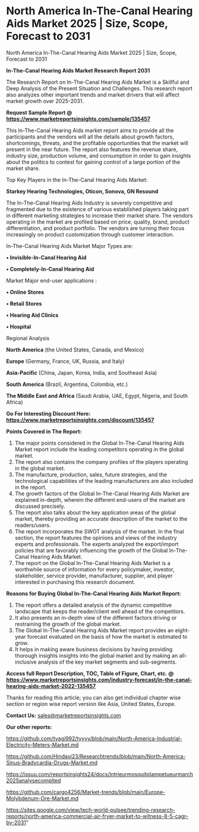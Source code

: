 # North America In-The-Canal Hearing Aids Market 2025 | Size, Scope, Forecast to 2031
 North America In-The-Canal Hearing Aids Market 2025 | Size, Scope, Forecast to 2031

<strong>In-The-Canal Hearing Aids Market Research Report 2031</strong>

The Research Report on In-The-Canal Hearing Aids Market is a Skillful and Deep Analysis of the Present Situation and Challenges. This research report also analyzes other important trends and market drivers that will affect market growth over 2025-2031.

<strong>Request Sample Report @ <a href=https://www.marketreportsinsights.com/sample/135457>https://www.marketreportsinsights.com/sample/135457</a></strong>

This In-The-Canal Hearing Aids market report aims to provide all the participants and the vendors will all the details about growth factors, shortcomings, threats, and the profitable opportunities that the market will present in the near future. The report also features the revenue share, industry size, production volume, and consumption in order to gain insights about the politics to contest for gaining control of a large portion of the market share.

Top Key Players in the In-The-Canal Hearing Aids Market:

<strong>Starkey Hearing Technologies, Oticon, Sonova, GN Resound</strong>

The In-The-Canal Hearing Aids Industry is severely competitive and fragmented due to the existence of various established players taking part in different marketing strategies to increase their market share. The vendors operating in the market are profiled based on price, quality, brand, product differentiation, and product portfolio. The vendors are turning their focus increasingly on product customization through customer interaction.

In-The-Canal Hearing Aids Market Major Types are:

<strong>• Invisible-In-Canal Hearing Aid

• Completely-In-Canal Hearing Aid</strong>

Market Major end-user applications :

<strong>• Online Stores

• Retail Stores

• Hearing Aid Clinics

• Hospital</strong>

Regional Analysis

</u><strong><b>North America</b></strong> (the United States, Canada, and Mexico)

<strong><b>Europe </b></strong>(Germany, France, UK, Russia, and Italy)

<strong><b>Asia-Pacific</b></strong> (China, Japan, Korea, India, and Southeast Asia)

<strong><b>South America</b></strong> (Brazil, Argentina, Colombia, etc.)

<strong><b>The Middle East and Africa</b></strong> (Saudi Arabia, UAE, Egypt, Nigeria, and South Africa)

<strong>Go For Interesting Discount Here: <a href=https://www.marketreportsinsights.com/discount/135457>https://www.marketreportsinsights.com/discount/135457</a></strong>

<strong>Points Covered in The Report:</strong>
<ol>
  <li>The major points considered in the Global In-The-Canal Hearing Aids Market report include the leading competitors operating in the global market.</li>
  <li>The report also contains the company profiles of the players operating in the global market.</li>
  <li>The manufacture, production, sales, future strategies, and the technological capabilities of the leading manufacturers are also included in the report.</li>
  <li>The growth factors of the Global In-The-Canal Hearing Aids Market are explained in-depth, wherein the different end-users of the market are discussed precisely.</li>
  <li>The report also talks about the key application areas of the global market, thereby providing an accurate description of the market to the readers/users.</li>
  <li>The report incorporates the SWOT analysis of the market. In the final section, the report features the opinions and views of the industry experts and professionals. The experts analyzed the export/import policies that are favorably influencing the growth of the Global In-The-Canal Hearing Aids Market.</li>
  <li>The report on the Global In-The-Canal Hearing Aids Market is a worthwhile source of information for every policymaker, investor, stakeholder, service provider, manufacturer, supplier, and player interested in purchasing this research document.</li>
</ol>
<strong>Reasons for Buying Global In-The-Canal Hearing Aids Market Report:</strong>

<ol>
  <li>The report offers a detailed analysis of the dynamic competitive landscape that keeps the reader/client well ahead of the competitors.</li>
  <li>It also presents an in-depth view of the different factors driving or restraining the growth of the global market.</li>
  <li>The Global In-The-Canal Hearing Aids Market report provides an eight-year forecast evaluated on the basis of how the market is estimated to grow.</li>
  <li>It helps in making aware business decisions by having providing thorough insights insights into the global market and by making an all-inclusive analysis of the key market segments and sub-segments.</li>
</ol>
<strong>Access full Report Description, TOC, Table of Figure, Chart, etc. @ <a href=https://www.marketreportsinsights.com/industry-forecast/in-the-canal-hearing-aids-market-2022-135457>https://www.marketreportsinsights.com/industry-forecast/in-the-canal-hearing-aids-market-2022-135457</a></strong>


Thanks for reading this article; you can also get individual chapter wise section or region wise report version like Asia, United States, Europe.

<strong>Contact Us:</strong>
sales@marketreportsinsights.com

<strong>Our other reports:</strong>

<a href=https://github.com/tyagi992/tyyyy/blob/main/North-America-Industrial-Electricity-Meters-Market.md>https://github.com/tyagi992/tyyyy/blob/main/North-America-Industrial-Electricity-Meters-Market.md</a>

<a href=https://github.com/Hindavi23/Researchtrends/blob/main/North-America-Sinus-Bradycardia-Drugs-Market.md>https://github.com/Hindavi23/Researchtrends/blob/main/North-America-Sinus-Bradycardia-Drugs-Market.md</a>

<a href=https://issuu.com/reportsinsights24/docs/intrieurmosquitolampetueurmarch2025analysecomplted>https://issuu.com/reportsinsights24/docs/intrieurmosquitolampetueurmarch2025analysecomplted</a>

<a href=https://github.com/cargo4256/Market-trends/blob/main/Europe-Molybdenum-Ore-Market.md>https://github.com/cargo4256/Market-trends/blob/main/Europe-Molybdenum-Ore-Market.md</a>

<a href=https://sites.google.com/view/tech-world-pulsee/trending-research-reports/north-america-commercial-air-fryer-market-to-witness-8-5-cagr-by-2031>https://sites.google.com/view/tech-world-pulsee/trending-research-reports/north-america-commercial-air-fryer-market-to-witness-8-5-cagr-by-2031</a>"
